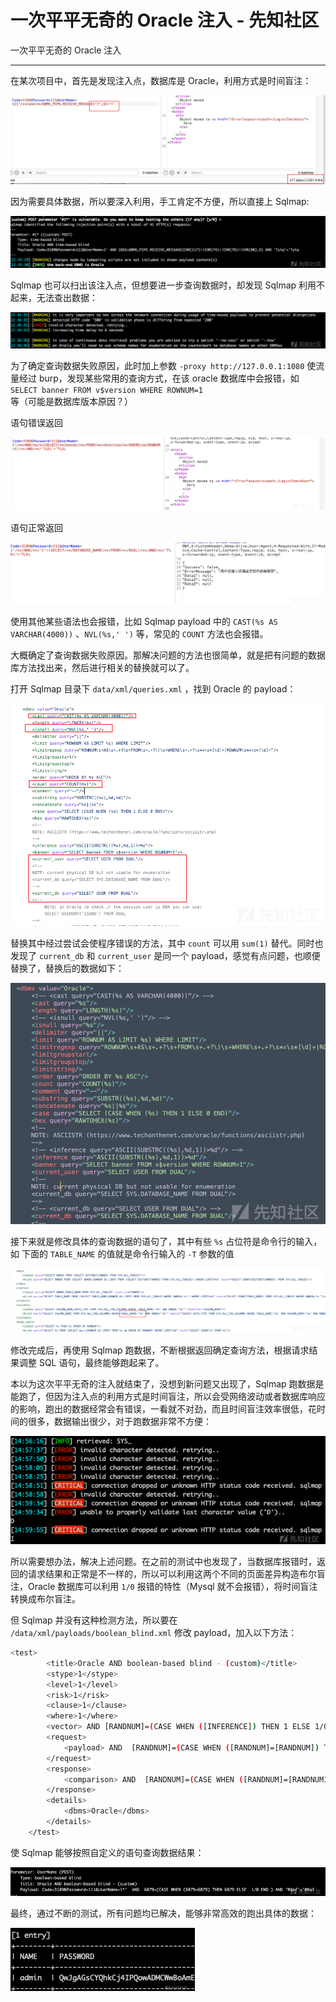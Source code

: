 

# 一次平平无奇的 Oracle 注入 - 先知社区

一次平平无奇的 Oracle 注入

- - -

在某次项目中，首先是发现注入点，数据库是 Oracle，利用方式是时间盲注：

[![](assets/1708919688-efb7d0aff9feb5f2ef6f3ac0e2976b4c.png)](https://xzfile.aliyuncs.com/media/upload/picture/20240219140608-f8fe7320-ceec-1.png)

因为需要具体数据，所以要深入利用，手工肯定不方便，所以直接上 Sqlmap:

[![](assets/1708919688-958ef6fb0d5e6a780df5a46ac1cde761.png)](https://xzfile.aliyuncs.com/media/upload/picture/20240219140841-543ea26e-ceed-1.png)

Sqlmap 也可以扫出该注入点，但想要进一步查询数据时，却发现 Sqlmap 利用不起来，无法查出数据：

[![](assets/1708919688-05ceb358977bdeeb00a49fe6573c52d3.png)](https://xzfile.aliyuncs.com/media/upload/picture/20240219141050-a15c2a9e-ceed-1.png)

为了确定查询数据失败原因，此时加上参数 `-proxy http://127.0.0.1:1080` 使流量经过 burp，发现某些常用的查询方式，在该 oracle 数据库中会报错，如 `SELECT banner FROM v$version WHERE ROWNUM=1` 等（可能是数据库版本原因？）

语句错误返回

[![](assets/1708919688-0cd68ea078f6a700c83f678f10f6f6af.png)](https://xzfile.aliyuncs.com/media/upload/picture/20240219141307-f3178658-ceed-1.png)

语句正常返回

[![](assets/1708919688-43eedf9246e06364a713e6fc526969ba.png)](https://xzfile.aliyuncs.com/media/upload/picture/20240219141320-facff196-ceed-1.png)

使用其他某些语法也会报错，比如 Sqlmap payload 中的 `CAST(%s AS VARCHAR(4000))` 、`NVL(%s,' ')` 等，常见的 `COUNT` 方法也会报错。

大概确定了查询数据失败原因。那解决问题的方法也很简单，就是把有问题的数据库方法找出来，然后进行相关的替换就可以了。

打开 Sqlmap 目录下 `data/xml/queries.xml` ，找到 Oracle 的 payload：

[![](assets/1708919688-3f20b1140267abeedea155505cfdbd07.png)](https://xzfile.aliyuncs.com/media/upload/picture/20240219141626-69e932c2-ceee-1.png)

替换其中经过尝试会使程序错误的方法，其中 `count` 可以用 `sum(1)` 替代。同时也发现了 `current_db` 和 `current_user` 是同一个 payload，感觉有点问题，也顺便替换了，替换后的数据如下：

[![](assets/1708919688-9d30630e33b07457873e7b479b114c84.png)](https://xzfile.aliyuncs.com/media/upload/picture/20240219141726-8d2eb996-ceee-1.png)

接下来就是修改具体的查询数据的语句了，其中有些 `%s` 占位符是命令行的输入，如 下面的 `TABLE_NAME` 的值就是命令行输入的 `-T` 参数的值

[![](assets/1708919688-6b76e9037549088e2e12ec0627148955.png)](https://xzfile.aliyuncs.com/media/upload/picture/20240219141903-c7633f92-ceee-1.png)

修改完成后，再使用 Sqlmap 跑数据，不断根据返回确定查询方法，根据请求结果调整 SQL 语句，最终能够跑起来了。

本以为这次平平无奇的注入就结束了，没想到新问题又出现了，Sqlmap 跑数据是能跑了，但因为注入点的利用方式是时间盲注，所以会受网络波动或者数据库响应的影响，跑出的数据经常会有错误，一看就不对劲，而且时间盲注效率很低，花时间的很多，数据输出很少，对于跑数据非常不方便：

[![](assets/1708919688-647eb0757373013aae0d5fa1a51d5f1a.png)](https://xzfile.aliyuncs.com/media/upload/picture/20240219142555-bcfc6078-ceef-1.png)

所以需要想办法，解决上述问题。在之前的测试中也发现了，当数据库报错时，返回的请求结果和正常是不一样的，所以可以利用这两个不同的页面差异构造布尔盲注，Oracle 数据库可以利用 `1/0` 报错的特性（Mysql 就不会报错），将时间盲注转换成布尔盲注。

但 Sqlmap 并没有这种检测方法，所以要在 `/data/xml/payloads/boolean_blind.xml` 修改 payload，加入以下方法：

```bash
<test>
        <title>Oracle AND boolean-based blind - (custom)</title>
        <stype>1</stype>
        <level>1</level>
        <risk>1</risk>
        <clause>1</clause>
        <where>1</where>
        <vector> AND [RANDNUM]=(CASE WHEN ([INFERENCE]) THEN 1 ELSE 1/0 END)</vector>
        <request>
            <payload> AND  [RANDNUM]=(CASE WHEN ([RANDNUM]=[RANDNUM]) THEN [RANDNUM] ELSE  1/0 END )</payload>
        </request>
        <response> 
            <comparison> AND  [RANDNUM]=(CASE WHEN ([RANDNUM]=[RANDNUM1]) THEN [RANDNUM] ELSE  1/0 END) </comparison>
        </response>
        <details>
            <dbms>Oracle</dbms>
        </details>
    </test>
```

使 Sqlmap 能够按照自定义的语句查询数据结果：

[![](assets/1708919688-3d6a04f8d9f8f98648b6e1a0dbb0e724.png)](https://xzfile.aliyuncs.com/media/upload/picture/20240219143039-65c9e1c6-cef0-1.png)

最终，通过不断的测试，所有问题均已解决，能够非常高效的跑出具体的数据：

[![](assets/1708919688-a9dbdeeb5a711a63befbdd93272e0875.png)](https://xzfile.aliyuncs.com/media/upload/picture/20240219143206-99b5cfc2-cef0-1.png)
